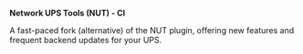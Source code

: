 **Network UPS Tools (NUT) - CI**

A fast-paced fork (alternative) of the NUT plugin, offering new features and frequent backend updates for your UPS.